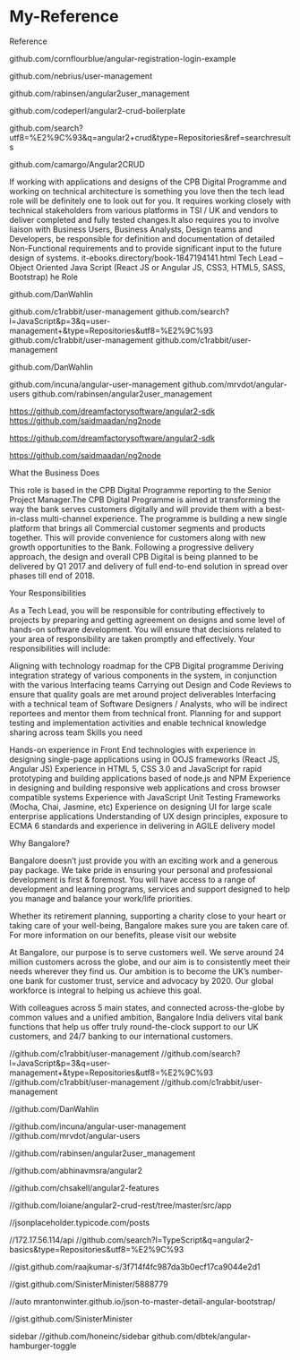 # My-Reference
Reference

github.com/cornflourblue/angular-registration-login-example

github.com/nebrius/user-management

github.com/rabinsen/angular2user_management

github.com/codeperl/angular2-crud-boilerplate

github.com/search?utf8=%E2%9C%93&q=angular2+crud&type=Repositories&ref=searchresults

github.com/camargo/Angular2CRUD

If working with applications and designs of the CPB Digital Programme and working on technical architecture is something you love then the tech lead role will be definitely one to look out for you. It requires working closely with technical stakeholders from various platforms in TSI / UK and vendors to deliver completed and fully tested changes.It also requires you to involve liaison with Business Users, Business Analysts, Design teams and Developers, be responsible for definition and documentation of detailed Non-Functional requirements and to provide significant input to the future design of systems.
it-ebooks.directory/book-1847194141.html Tech Lead – Object Oriented Java Script (React JS or Angular JS, CSS3, HTML5, SASS, Bootstrap)
he Role

github.com/DanWahlin



github.com/c1rabbit/user-management
github.com/search?l=JavaScript&p=3&q=user-management+&type=Repositories&utf8=%E2%9C%93
github.com/c1rabbit/user-management
github.com/c1rabbit/user-management

github.com/DanWahlin


github.com/incuna/angular-user-management
github.com/mrvdot/angular-users
github.com/rabinsen/angular2user_management

https://github.com/dreamfactorysoftware/angular2-sdk
https://github.com/saidmaadan/ng2node


https://github.com/dreamfactorysoftware/angular2-sdk

https://github.com/saidmaadan/ng2node
 

What the Business Does

This role is based in the CPB Digital Programme reporting to the Senior Project Manager.The CPB Digital Programme is aimed at transforming the way the bank serves customers digitally and will provide them with a best-in-class multi-channel experience. The programme is building a new single platform that brings all Commercial customer segments and products together. This will provide convenience for customers along with new growth opportunities to the Bank. Following a progressive delivery approach, the design and overall CPB Digital is being planned to be delivered by Q1 2017 and delivery of full end-to-end solution in spread over phases till end of 2018.

 

Your Responsibilities

 

As a Tech Lead, you will be responsible for contributing effectively to projects by preparing and getting agreement on designs and some level of hands-on software development. You will ensure that decisions related to your area of responsibility are taken promptly and effectively. Your responsibilities will include:

 

Aligning with technology roadmap for the CPB Digital programme
Deriving integration strategy of various components in the system, in conjunction with the various Interfacing teams
Carrying out Design and Code Reviews to ensure that quality goals are met around project deliverables
Interfacing with a technical team of Software Designers / Analysts, who will be indirect reportees and mentor them from technical front.
Planning for and support testing and implementation activities and enable technical knowledge sharing across team
 Skills you need

 

Hands-on experience in Front End technologies with experience in designing single-page applications using in OOJS frameworks (React JS, Angular JS)
Experience in HTML 5, CSS 3.0 and JavaScript for rapid prototyping and building applications based of node.js and NPM
Experience in designing and building responsive web applications and cross browser compatible systems
Experience with JavaScript  Unit Testing Frameworks (Mocha, Chai, Jasmine, etc)
Experience on designing UI for large scale enterprise applications
Understanding of UX design principles, exposure to ECMA 6 standards and experience in delivering in AGILE delivery model
 

Why Bangalore?

 

Bangalore doesn’t just provide you with an exciting work and a generous pay package. We take pride in ensuring your personal and professional development is first & foremost. You will have access to a range of development and learning programs, services and support designed to help you manage and balance your work/life priorities.

 

Whether its retirement planning, supporting a charity close to your heart or taking care of your well-being, Bangalore makes sure you are taken care of. For more information on our benefits, please visit our website

 

At Bangalore, our purpose is to serve customers well. We serve around 24 million customers across the globe, and our aim is to consistently meet their needs wherever they find us.  Our ambition is to become the UK’s number-one bank for customer trust, service and advocacy by 2020. Our global workforce is integral to helping us achieve this goal.

 

With colleagues across 5 main states, and connected across-the-globe by common values and a unified ambition, Bangalore India delivers vital bank functions that help us offer truly round-the-clock support to our UK customers, and 24/7 banking to our international customers.


//github.com/c1rabbit/user-management
//github.com/search?l=JavaScript&p=3&q=user-management+&type=Repositories&utf8=%E2%9C%93
//github.com/c1rabbit/user-management
//github.com/c1rabbit/user-management

//github.com/DanWahlin


//github.com/incuna/angular-user-management
//github.com/mrvdot/angular-users

//github.com/rabinsen/angular2user_management

//github.com/abhinavmsra/angular2

//github.com/chsakell/angular2-features

//github.com/loiane/angular2-crud-rest/tree/master/src/app


//jsonplaceholder.typicode.com/posts

//172.17.56.114/api
//github.com/search?l=TypeScript&q=angular2-basics&type=Repositories&utf8=%E2%9C%93

//gist.github.com/raajkumar-s/3f714f4fc987da3b0ecf17ca9044e2d1

//gist.github.com/SinisterMinister/5888779


 //auto
mrantonwinter.github.io/json-to-master-detail-angular-bootstrap/

//gist.github.com/SinisterMinister


sidebar
//github.com/honeinc/sidebar
github.com/dbtek/angular-hamburger-toggle
